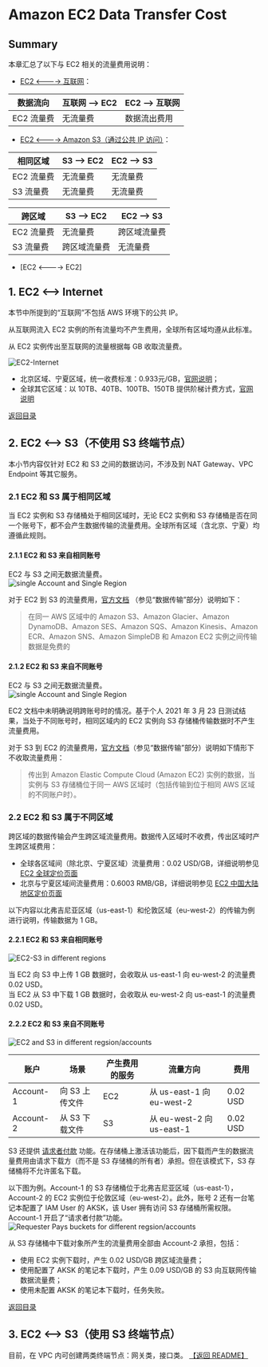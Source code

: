 # Amazon EC2 Data Transfer Cost

## Summary

本章汇总了以下与 EC2 相关的流量费用说明：

* [EC2 <----> 互联网](#1-ec2----internet)： 
	
数据流向 | 互联网 --> EC2 | EC2 --> 互联网
----|------|----
EC2 流量费 | 无流量费 | 数据流出费用

*  [EC2 <----> Amazon S3（通过公共 IP 访问）](#2-ec2----s3不使用-s3-终端节点)：

相同区域 | S3 --> EC2 | EC2 --> S3
----|------|----
EC2 流量费 | 无流量费 | 无流量费
S3 流量费 | 无流量费  | 无流量费

跨区域 | S3 --> EC2 | EC2 --> S3
----|------|----
EC2 流量费 | 无流量费 | 跨区域流量费
S3 流量费 | 跨区域流量费  | 无流量费

* [EC2 <----> EC2]

## 1. EC2 <--> Internet

本节中所提到的“互联网”不包括 AWS 环境下的公共 IP。

从互联网流入 EC2 实例的所有流量均不产生费用，全球所有区域均遵从此标准。

从 EC2 实例传出至互联网的流量根据每 GB 收取流量费。
  
![EC2-Internet](png/01.ec2-inernet.png "EC2<-->Internet")

- 北京区域、宁夏区域，统一收费标准：0.933元/GB，[官网说明](https://www.amazonaws.cn/ec2/pricing/)；  
- 全球其它区域：以 10TB、40TB、100TB、150TB 提供阶梯计费方式，[官网说明](https://aws.amazon.com/cn/ec2/pricing/on-demand/)

[返回目录](#summary)
## 2. EC2 <--> S3（不使用 S3 终端节点）

本小节内容仅针对 EC2 和 S3 之间的数据访问，不涉及到 NAT Gateway、VPC Endpoint 等其它服务。

### 2.1 EC2 和 S3 属于相同区域
当 EC2 实例和 S3 存储桶处于相同区域时，无论 EC2 实例和 S3 存储桶是否在同一个账号下，都不会产生数据传输的流量费用。全球所有区域（含北京、宁夏）均遵循此规则。  

#### 2.1.1 EC2 和 S3 来自相同账号
EC2 与 S3 之间无数据流量费。  
![single Account and Single Region](png/02.01-ec2-s3-1region-1account.png)  

对于 EC2 到 S3 的流量费用，[官方文档](https://aws.amazon.com/cn/ec2/pricing/on-demand/) （参见“数据传输”部分）说明如下：

>在同一 AWS 区域中的 Amazon S3、Amazon Glacier、Amazon DynamoDB、Amazon SES、Amazon SQS、Amazon Kinesis、Amazon ECR、Amazon SNS、Amazon SimpleDB 和 Amazon EC2 实例之间传输数据是免费的

#### 2.1.2 EC2 和 S3 来自不同账号
EC2 与 S3 之间无数据流量费。  
![single Account and Single Region](png/02.02-ec2-s3-1region-2accounts.png)  

EC2 文档中未明确说明跨账号时的情况。基于个人 2021 年 3 月 23 日测试结果，当处于不同账号时，相同区域内的 EC2 实例向 S3 存储桶传输数据时不产生流量费用。

对于 S3 到 EC2 的流量费用，[官方文档](https://aws.amazon.com/cn/s3/pricing/)（参见“数据传输”部分）说明如下情形下不收取流量费用：

>传出到 Amazon Elastic Compute Cloud (Amazon EC2) 实例的数据，当实例与 S3 存储桶位于同一 AWS 区域时（包括传输到位于相同 AWS 区域的不同账户时）。

### 2.2 EC2 和 S3 属于不同区域
跨区域的数据传输会产生跨区域流量费用。数据传入区域时不收费，传出区域时产生跨区域费用：
 - 全球各区域间（除北京、宁夏区域）流量费用：0.02 USD/GB，详细说明参见 [EC2 全球定价页面](https://aws.amazon.com/cn/ec2/pricing/on-demand/)  
 - 北京与宁夏区域间流量费用：0.6003 RMB/GB，详细说明参见 [EC2 中国大陆地区定价页面](https://www.amazonaws.cn/ec2/pricing/)  

以下内容以北弗吉尼亚区域（us-east-1）和伦敦区域（eu-west-2）的传输为例进行说明，传输数据为 1 GB。

#### 2.2.1 EC2 和 S3 来自相同账号
![EC2-S3 in different regions](png/02.03-ec2-s3-2regions-1account.png)  

当 EC2 向 S3 中上传 1 GB 数据时，会收取从 us-east-1 向 eu-west-2 的流量费 0.02 USD。  
当 EC2 从 S3 中下载 1 GB 数据时，会收取从 eu-west-2 向 us-east-1 的流量费 0.02 USD。

#### 2.2.2 EC2 和 S3 来自不同账号 
![EC2 and S3 in different regsion/accounts](png/02.04-ec2-s3-2regions-2account.png)  

账户 | 场景 | 产生费用的服务 |  流量方向 | 费用
----|----|----|----|----
Account-1 | 向 S3 上传文件 | EC2 | 从 us-east-1 向 eu-west-2 | 0.02 USD
Account-2 | 从 S3 下载文件 | S3 | 从 eu-west-2 向 us-east-1 | 0.02 USD

S3 还提供 [请求者付款](https://docs.aws.amazon.com/zh_cn/AmazonS3/latest/userguide/RequesterPaysBuckets.html) 功能。在存储桶上激活该功能后，因下载而产生的数据流量费用由请求下载方（而不是 S3 存储桶的所有者）承担。但在该模式下，S3 存储桶将不允许匿名下载。

以下图为例。Account-1 的 S3 存储桶位于北弗吉尼亚区域（us-east-1），Account-2 的 EC2 实例位于伦敦区域（eu-west-2）。此外，账号 2 还有一台笔记本配置了 IAM User 的 AKSK，该 User 拥有访问 S3 存储桶所需权限。Account-1 开启了“请求者付款”功能。  
![Requester Pays buckets for different regsion/accounts](png/02.05-ec2-s3-xaccount.png)  

从 S3 存储桶中下载对象所产生的流量费用全部由 Account-2 承担，包括：
- 使用 EC2 实例下载时，产生 0.02 USD/GB 跨区域流量费；
- 使用配置了 AKSK 的笔记本下载时，产生 0.09 USD/GB 的 S3 向互联网传输数据流量费；
- 使用未配置 AKSK 的笔记本下载时，任务失败。

[返回目录](#Summary)

## 3. EC2 <--> S3（使用 S3 终端节点）
目前，在 VPC 内可创建两类终端节点：网关类，接口类。
[【返回 README】](../../README.md)